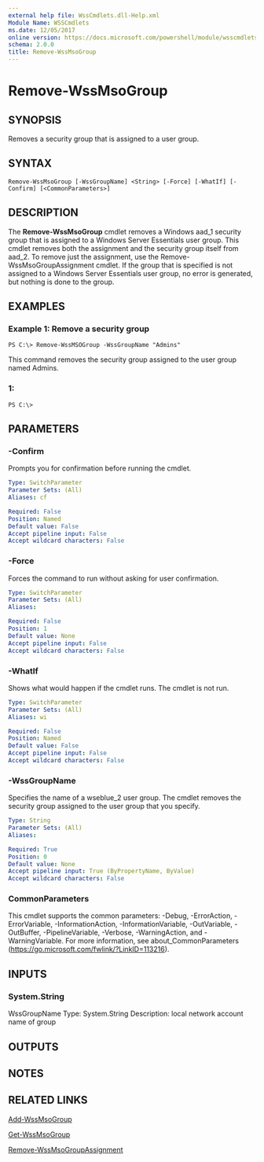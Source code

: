 ```yaml
---
external help file: WssCmdlets.dll-Help.xml
Module Name: WSSCmdlets
ms.date: 12/05/2017
online version: https://docs.microsoft.com/powershell/module/wsscmdlets/remove-wssmsogroup?view=windowsserver2012r2-ps&wt.mc_id=ps-gethelp
schema: 2.0.0
title: Remove-WssMsoGroup
---
```


# Remove-WssMsoGroup

## SYNOPSIS
Removes a security group that is assigned to a user group.

## SYNTAX

```
Remove-WssMsoGroup [-WssGroupName] <String> [-Force] [-WhatIf] [-Confirm] [<CommonParameters>]
```

## DESCRIPTION
The **Remove-WssMsoGroup** cmdlet removes a Windows aad_1 security group that is assigned to a Windows Server Essentials user group.
This cmdlet removes both the assignment and the security group itself from aad_2.
To remove just the assignment, use the Remove-WssMsoGroupAssignment cmdlet.
If the group that is specified is not assigned to a Windows Server Essentials user group, no error is generated, but nothing is done to the group.

## EXAMPLES

### Example 1: Remove a security group
```
PS C:\> Remove-WssMSOGroup -WssGroupName "Admins"
```

This command removes the security group assigned to the user group named Admins.

### 1:
```
PS C:\>
```

## PARAMETERS

### -Confirm
Prompts you for confirmation before running the cmdlet.

```yaml
Type: SwitchParameter
Parameter Sets: (All)
Aliases: cf

Required: False
Position: Named
Default value: False
Accept pipeline input: False
Accept wildcard characters: False
```

### -Force
Forces the command to run without asking for user confirmation.

```yaml
Type: SwitchParameter
Parameter Sets: (All)
Aliases: 

Required: False
Position: 1
Default value: None
Accept pipeline input: False
Accept wildcard characters: False
```

### -WhatIf
Shows what would happen if the cmdlet runs.
The cmdlet is not run.

```yaml
Type: SwitchParameter
Parameter Sets: (All)
Aliases: wi

Required: False
Position: Named
Default value: False
Accept pipeline input: False
Accept wildcard characters: False
```

### -WssGroupName
Specifies the name of a wseblue_2 user group.
The cmdlet removes the security group assigned to the user group that you specify.

```yaml
Type: String
Parameter Sets: (All)
Aliases: 

Required: True
Position: 0
Default value: None
Accept pipeline input: True (ByPropertyName, ByValue)
Accept wildcard characters: False
```

### CommonParameters
This cmdlet supports the common parameters: -Debug, -ErrorAction, -ErrorVariable, -InformationAction, -InformationVariable, -OutVariable, -OutBuffer, -PipelineVariable, -Verbose, -WarningAction, and -WarningVariable. For more information, see about_CommonParameters (https://go.microsoft.com/fwlink/?LinkID=113216).

## INPUTS

### System.String
WssGroupName
Type: System.String
Description: local network account name of group

## OUTPUTS

## NOTES

## RELATED LINKS

[Add-WssMsoGroup](./Add-WssMsoGroup.md)

[Get-WssMsoGroup](./Get-WssMsoGroup.md)

[Remove-WssMsoGroupAssignment](./Remove-WssMsoGroupAssignment.md)

